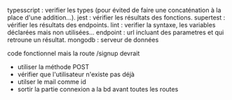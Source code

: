 typesscript : verifier les types (pour évited de faire une concaténation à la place d'une addition...).
jest : vérifier les résultats des fonctions.
supertest : vérifier les résultats des endpoints.
lint : verifier la syntaxe, les variables déclarées mais non utilisées...
endpoint : url incluant des parametres et qui retroune un résultat.
mongodb : serveur de données

code fonctionnel mais la route /signup devrait

- utiliser la méthode POST
- vérifier que l'utilisateur n'existe pas déjà
- utilser le mail comme id
- sortir la partie connexion a la bd avant toutes les routes
